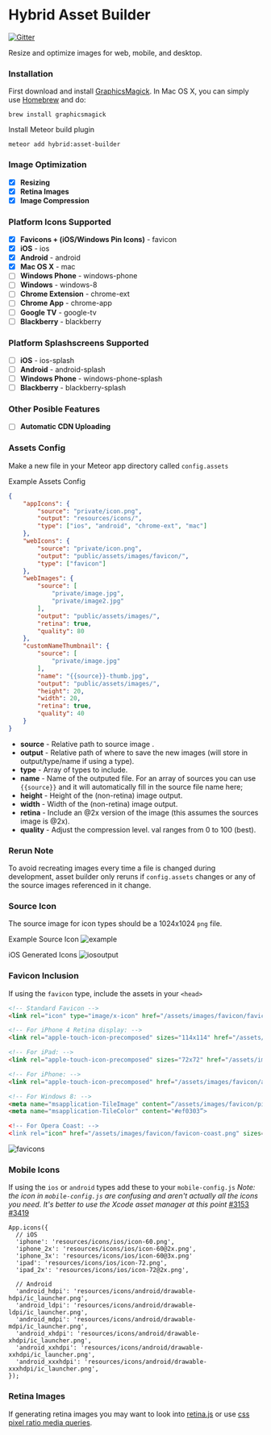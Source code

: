 # Hybrid Asset Builder

[![Gitter](https://badges.gitter.im/Join%20Chat.svg)](https://gitter.im/meteorhybrid/platform?utm_source=badge&utm_medium=badge&utm_campaign=pr-badge)

Resize and optimize images for web, mobile, and desktop.

### Installation

First download and install [GraphicsMagick](http://www.graphicsmagick.org/). In Mac OS X, you can simply use [Homebrew](http://mxcl.github.io/homebrew/) and do:
```
brew install graphicsmagick
```

Install Meteor build plugin
```
meteor add hybrid:asset-builder
```

### Image Optimization
* [x] **Resizing** 
* [x] **Retina Images**
* [x] **Image Compression** 

### Platform Icons Supported
* [x] **Favicons + (iOS/Windows Pin Icons)** - favicon 
* [x] **iOS** - ios
* [x] **Android** - android
* [x] **Mac OS X** - mac
* [ ] **Windows Phone** - windows-phone
* [ ] **Windows** - windows-8
* [ ] **Chrome Extension** - chrome-ext
* [ ] **Chrome App** - chrome-app
* [ ] **Google TV** - google-tv
* [ ] **Blackberry** - blackberry

### Platform Splashscreens Supported
* [ ] **iOS** - ios-splash
* [ ] **Android** - android-splash
* [ ] **Windows Phone** - windows-phone-splash
* [ ] **Blackberry** - blackberry-splash

### Other Posible Features
* [ ] **Automatic CDN Uploading**

### Assets Config
Make a new file in your Meteor app directory called `config.assets`

Example Assets Config
```json
{
    "appIcons": {
        "source": "private/icon.png",
        "output": "resources/icons/",
        "type": ["ios", "android", "chrome-ext", "mac"]
    },
    "webIcons": {
        "source": "private/icon.png",
        "output": "public/assets/images/favicon/",
        "type": ["favicon"]
    },
    "webImages": {
        "source": [
            "private/image.jpg",
            "private/image2.jpg"
        ],
        "output": "public/assets/images/",
        "retina": true,
        "quality": 80
    },
    "customNameThumbnail": {
        "source": [
            "private/image.jpg"
        ],
        "name": "{{source}}-thumb.jpg",
        "output": "public/assets/images/",
        "height": 20,
        "width": 20,
        "retina": true,
        "quality": 40
    }
}
```

* **source** - Relative path to source image .
* **output** - Relative path of where to save the new images (will store in output/type/name if using a type).
* **type** - Array of types to include.
* **name** - Name of the outputed file. For an array of sources you can use `{{source}}` and it will automatically fill in the source file name here;
* **height** - Height of the (non-retina) image output.
* **width** - Width of the (non-retina) image output.
* **retina** - Include an @2x version of the image (this assumes the sources image is @2x).
* **quality** - Adjust the compression level. val ranges from 0 to 100 (best).

### Rerun Note
To avoid recreating images every time a file is changed during development, asset builder only reruns if `config.assets` changes or any of the source images referenced in it change.

### Source Icon
The source image for icon types should be a 1024x1024 `png` file.

Example Source Icon
![example](http://i.imgur.com/FWZofOo.png)

iOS Generated Icons
![iosoutput](http://i.imgur.com/gPGb4p7.png)

### Favicon Inclusion
If using the `favicon` type, include the assets in your `<head>`
```html
<!-- Standard Favicon -->
<link rel="icon" type="image/x-icon" href="/assets/images/favicon/favicon.png" />

<!-- For iPhone 4 Retina display: -->
<link rel="apple-touch-icon-precomposed" sizes="114x114" href="/assets/images/favicon/apple-touch-icon-114x114-precomposed.png">

<!-- For iPad: -->
<link rel="apple-touch-icon-precomposed" sizes="72x72" href="/assets/images/favicon/apple-touch-icon-72x72-precomposed.png">

<!-- For iPhone: -->
<link rel="apple-touch-icon-precomposed" href="/assets/images/favicon/apple-touch-icon-57x57-precomposed.png">

<!-- For Windows 8: -->
<meta name="msapplication-TileImage" content=“/assets/images/favicon/pinned.png”>
<meta name="msapplication-TileColor" content="#ef0303”>

<!-- For Opera Coast: -->  
<link rel="icon" href="/assets/images/favicon/favicon-coast.png" sizes="228x228">
```

![favicons](http://i.imgur.com/Rzrxoz4.png)

### Mobile Icons 
If using the `ios` or `android` types add these to your `mobile-config.js`
*Note: the icon in `mobile-config.js` are confusing and aren't actually all the icons you need. It's better to use the Xcode asset manager at this point* [#3153](https://github.com/meteor/meteor/issues/3153) [#3419](https://github.com/meteor/meteor/issues/3419)
```
App.icons({
  // iOS
  'iphone': 'resources/icons/ios/icon-60.png',
  'iphone_2x': 'resources/icons/ios/icon-60@2x.png',
  'iphone_3x': 'resources/icons/ios/icon-60@3x.png'
  'ipad': 'resources/icons/ios/icon-72.png',
  'ipad_2x': 'resources/icons/ios/icon-72@2x.png',

  // Android
  'android_hdpi': 'resources/icons/android/drawable-hdpi/ic_launcher.png',
  'android_ldpi': 'resources/icons/android/drawable-ldpi/ic_launcher.png',
  'android_mdpi': 'resources/icons/android/drawable-mdpi/ic_launcher.png',
  'android_xhdpi': 'resources/icons/android/drawable-xhdpi/ic_launcher.png',
  'android_xxhdpi': 'resources/icons/android/drawable-xxhdpi/ic_launcher.png',
  'android_xxxhdpi': 'resources/icons/android/drawable-xxxhdpi/ic_launcher.png',
});
```

### Retina Images
If generating retina images you may want to look into [retina.js](http://imulus.github.io/retinajs/) or use [css pixel ratio media queries](https://css-tricks.com/snippets/css/retina-display-media-query/).
